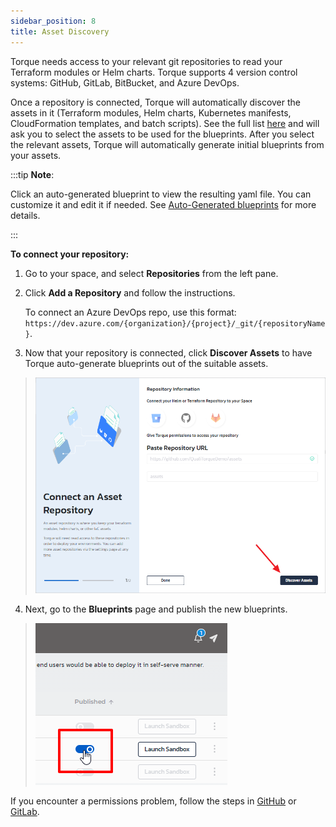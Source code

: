 ```yaml
---
sidebar_position: 8
title: Asset Discovery
---
```


Torque needs access to your relevant git repositories to read your Terraform modules or Helm charts.
Torque supports 4 version control systems: GitHub, GitLab, BitBucket, and Azure DevOps.

Once a repository is connected, Torque will automatically discover the assets in it (Terraform modules, Helm charts, Kubernetes manifests, CloudFormation templates, and batch scripts). See the full list [here](/overview/supported-platforms) and will ask you to select the assets to be used for the blueprints. After you select the relevant assets, Torque will automatically generate initial blueprints from your assets.

:::tip __Note__:

Click an auto-generated blueprint to view the resulting yaml file. You can customize it and edit it if needed. See [Auto-Generated blueprints](/blueprint-designer-guide/autogenerated-blueprints) for more details.

:::

**To connect your repository:**
1. Go to your space, and select __Repositories__ from the left pane. 
2. Click **Add a Repository** and follow the instructions.
    
    To connect an Azure DevOps repo, use this format: `https://dev.azure.com/{organization}/{project}/_git/{repositoryName}`.

3. Now that your repository is connected, click __Discover Assets__ to have Torque auto-generate blueprints out of the suitable assets.
  > ![Locale Dropdown](/img/discover-assets-2.png)
4. Next, go to the __Blueprints__ page and publish the new blueprints.
  > ![Locale Dropdown](/img/publish-blueprint.png)

   If you encounter a permissions problem, follow the steps in [GitHub](/admin-guide/source-control/source-control-github) or [GitLab](/admin-guide/source-control/source-control-gitlab).